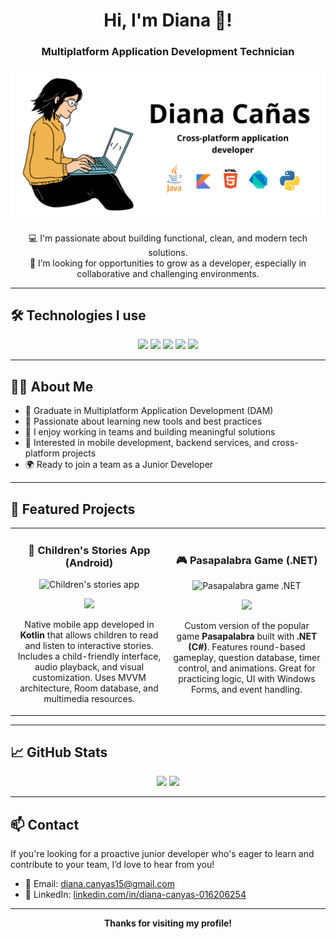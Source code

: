 <div align="center">
  <h1>Hi, I'm Diana 👋!</h1>
  <h3>Multiplatform Application Development Technician</h3>
</div>

<p align="center">
  <img src="https://raw.githubusercontent.com/Dianathecoder/Dianathecoder/main/perfil.png" alt="Diana profile" width="1000" />
</p>

<div align="center">

💻 I'm passionate about building functional, clean, and modern tech solutions.  
🎯 I’m looking for opportunities to grow as a developer, especially in collaborative and challenging environments.

</div>

---

## 🛠️ Technologies I use

<p align="center">
  <img src="https://img.shields.io/badge/Java-ED8B00?style=for-the-badge&logo=java&logoColor=white" />
  <img src="https://img.shields.io/badge/Kotlin-7F52FF?style=for-the-badge&logo=kotlin&logoColor=white" />
  <img src="https://img.shields.io/badge/Dart-0175C2?style=for-the-badge&logo=dart&logoColor=white" />
  <img src="https://img.shields.io/badge/Python-3776AB?style=for-the-badge&logo=python&logoColor=white" />
  <img src="https://img.shields.io/badge/HTML-E34F26?style=for-the-badge&logo=html5&logoColor=white" />
</p>

---

## 👩‍💻 About Me

- 💼 Graduate in Multiplatform Application Development (DAM)
- 🧠 Passionate about learning new tools and best practices
- 🤝 I enjoy working in teams and building meaningful solutions
- 📲 Interested in mobile development, backend services, and cross-platform projects
- 🌍 Ready to join a team as a Junior Developer

---

## 🚀 Featured Projects

<table>
<tr>

<!-- Children's stories app -->
<td width="50%">
<h3 align="center">📖 Children's Stories App (Android)</h3>
<div align="center">
<img src="https://via.placeholder.com/400x200.png?text=App+Screenshot" width="400" alt="Children's stories app" />
<p>
<a href="https://github.com/Dianathecoder/App-Cuentos" target="_blank">
<img src="https://img.shields.io/badge/VIEW%20CODE-GitHub-blue?style=for-the-badge&logo=github&logoColor=white">
</a>
</p>
<p>Native mobile app developed in <strong>Kotlin</strong> that allows children to read and listen to interactive stories.  
Includes a child-friendly interface, audio playback, and visual customization.  
Uses MVVM architecture, Room database, and multimedia resources.</p>
</div>
</td>

<!-- Pasapalabra game -->
<td width="50%">
<h3 align="center">🎮 Pasapalabra Game (.NET)</h3>
<div align="center">
<img src="https://via.placeholder.com/400x200.png?text=Pasapalabra+Game+Screenshot" width="400" alt="Pasapalabra game .NET" />
<p>
<a href="https://github.com/Dianathecoder/Pasapalabra" target="_blank">
<img src="https://img.shields.io/badge/VIEW%20CODE-GitHub-green?style=for-the-badge&logo=github&logoColor=white">
</a>
</p>
<p>Custom version of the popular game <strong>Pasapalabra</strong> built with <strong>.NET (C#)</strong>.  
Features round-based gameplay, question database, timer control, and animations.  
Great for practicing logic, UI with Windows Forms, and event handling.</p>
</div>
</td>

</tr>
</table>

---

## 📈 GitHub Stats

<p align="center">
  <img height="180em" src="https://github-readme-stats.vercel.app/api?username=Dianathecoder&show_icons=true&theme=tokyonight&include_all_commits=true&count_private=true"/>
  <img height="180em" src="https://github-readme-stats.vercel.app/api/top-langs/?username=Dianathecoder&layout=compact&langs_count=8&theme=tokyonight"/>
</p>

---

## 📫 Contact

If you're looking for a proactive junior developer who's eager to learn and contribute to your team, I’d love to hear from you!

- 📧 Email: [diana.canyas15@gmail.com](mailto:diana.canyas15@gmail.com)  
- 💼 LinkedIn: [linkedin.com/in/diana-canyas-016206254](https://www.linkedin.com/in/diana-canyas-016206254/)

---

<p align="center"><strong>Thanks for visiting my profile!</strong></p>


